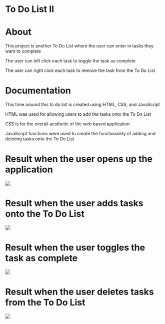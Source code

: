 # To Do List II

# About

This project is another To Do List where the user can enter in tasks they want to complete

The user can left click each task to toggle the task as complete

The user can right click each task to remove the task from the To Do List

# Documentation
This time around this to do list is created using HTML, CSS, and JavaScript

HTML was used for allowing users to add the tasks onto the To Do List

CSS is for the overall aesthetic of the web based application

JavaScript functions were used to create the functionaility of adding and deleting tasks onto the To Do List

# Result when the user opens up the application
![](images/)
# Result when the user adds tasks onto the To Do List
![](images/)
# Result when the user toggles the task as complete
![](images/)
# Result when the user deletes tasks from the To Do List
![](images/)
